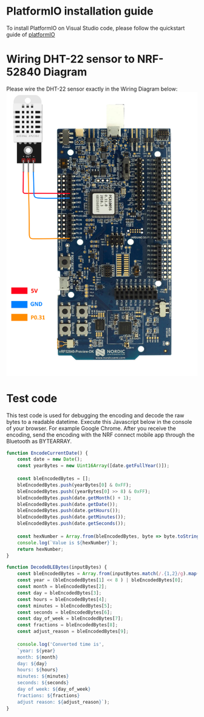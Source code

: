 # PlatformIO installation guide
To install PlatformIO on Visual Studio code, please follow the quickstart guide of [platformIO](https://docs.platformio.org/en/latest/integration/ide/vscode.html#quick-start)

# Wiring DHT-22 sensor to NRF-52840 Diagram
Please wire the DHT-22 sensor exactly in the Wiring Diagram below:
![Wiring diagram](/assets/Wiring%20dht-22%20sensor%20to%20NRF-52840.png)

# Test code
 This test code is used for debugging the encoding and decode the raw bytes to a readable datetime.
 Execute this Javascript below in the console of your browser. For example Google Chrome. After you receive the encoding, send the encoding with the NRF connect mobile app through the Bluetooth as BYTEARRAY.

```js
function EncodeCurrentDate() {
    const date = new Date();
    const yearBytes = new Uint16Array([date.getFullYear()]);

    const bleEncodedBytes = [];
    bleEncodedBytes.push(yearBytes[0] & 0xFF);
    bleEncodedBytes.push((yearBytes[0] >> 8) & 0xFF);
    bleEncodedBytes.push(date.getMonth() + 1);
    bleEncodedBytes.push(date.getDate());
    bleEncodedBytes.push(date.getHours());
    bleEncodedBytes.push(date.getMinutes());
    bleEncodedBytes.push(date.getSeconds());

    const hexNumber = Array.from(bleEncodedBytes, byte => byte.toString(16).padStart(2, '0')).join('');
    console.log(`Value is ${hexNumber}`);
    return hexNumber;
}
```

```js
function DecodeBLEBytes(inputBytes) {
    const bleEncodedBytes = Array.from(inputBytes.match(/.{1,2}/g).map(x => parseInt(x, 16)));
    const year = (bleEncodedBytes[1] << 8 ) | bleEncodedBytes[0];
    const month = bleEncodedBytes[2];
    const day = bleEncodedBytes[3];
    const hours = bleEncodedBytes[4];
    const minutes = bleEncodedBytes[5];
    const seconds = bleEncodedBytes[6];
    const day_of_week = bleEncodedBytes[7];
    const fractions = bleEncodedBytes[8];
    const adjust_reason = bleEncodedBytes[9];

    console.log('Converted time is',
    `year: ${year} 
    month: ${month} 
    day: ${day} 
    hours: ${hours} 
    minutes: ${minutes} 
    seconds: ${seconds}
    day of week: ${day_of_week} 
    fractions: ${fractions} 
    adjust reason: ${adjust_reason}`);
}
```